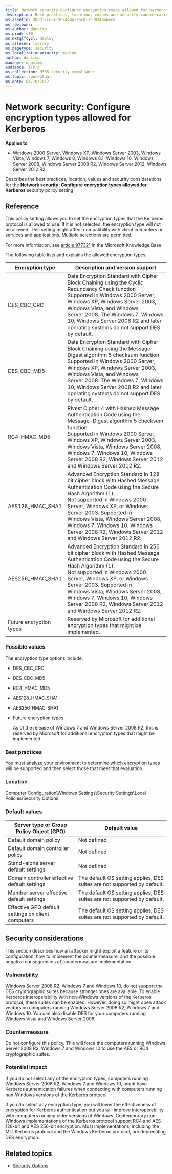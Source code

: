 ```yaml
---
title: Network security Configure encryption types allowed for Kerberos
description: Best practices, location, values and security considerations for the policy setting, Network security Configure encryption types allowed for Kerberos Win7 only.
ms.assetid: 303d32cc-415b-44ba-96c0-133934046ece
ms.reviewer: 
ms.author: dansimp
ms.prod: w10
ms.mktglfcycl: deploy
ms.sitesec: library
ms.pagetype: security
ms.localizationpriority: medium
author: dansimp
manager: dansimp
audience: ITPro
ms.collection: M365-security-compliance
ms.topic: conceptual
ms.date: 04/19/2017
---
```


# Network security: Configure encryption types allowed for Kerberos

**Applies to**
-   Windows 2000 Server, Windows XP, Windows Server 2003, Windows Vista, Windows 7, Windows 8, Windows 8.1, Windows 10, Windows Server 2008, Windows Server 2008 R2, Windows Server 2012, Windows Server 2012 R2

Describes the best practices, location, values and security considerations for the **Network security: Configure encryption types allowed for Kerberos** security policy setting.

## Reference

This policy setting allows you to set the encryption types that the Kerberos protocol is allowed to use. If it is not selected, the encryption type will not be allowed. This setting might affect compatibility with client computers or services and applications. Multiple selections are permitted.

For more information, see [article 977321](https://support.microsoft.com/kb/977321) in the Microsoft Knowledge Base.

The following table lists and explains the allowed encryption types.

 
| Encryption type | Description and version support |
| - | - |
| DES_CBC_CRC | Data Encryption Standard with Cipher Block Chaining using the Cyclic Redundancy Check function<br/>Supported in Windows 2000 Server, Windows XP, Windows Server 2003, Windows Vista, and Windows Server 2008. The Windows 7, Windows 10, Windows Server 2008 R2 and later operating systems do not support DES by default. |
| DES_CBC_MD5| Data Encryption Standard with Cipher Block Chaining using the Message-Digest algorithm 5 checksum function<br/>Supported in Windows 2000 Server, Windows XP, Windows Server 2003, Windows Vista, and Windows Server 2008. The Windows 7, Windows 10, Windows Server 2008 R2 and later operating systems do not support DES by default. |
| RC4_HMAC_MD5| Rivest Cipher 4 with Hashed Message Authentication Code using the Message-Digest algorithm 5 checksum function<br/>Supported in Windows 2000 Server, Windows XP, Windows Server 2003, Windows Vista, Windows Server 2008, Windows 7, Windows 10, Windows Server 2008 R2, Windows Server 2012 and Windows Server 2012 R2.|
| AES128_HMAC_SHA1| Advanced Encryption Standard in 128 bit cipher block with Hashed Message Authentication Code using the Secure Hash Algorithm (1).<br/>Not supported in Windows 2000 Server, Windows XP, or Windows Server 2003. Supported in Windows Vista, Windows Server 2008, Windows 7, Windows 10, Windows Server 2008 R2, Windows Server 2012 and Windows Server 2012 R2. |
| AES256_HMAC_SHA1| Advanced Encryption Standard in 256 bit cipher block with Hashed Message Authentication Code using the Secure Hash Algorithm (1).<br/>Not supported in Windows 2000 Server, Windows XP, or Windows Server 2003. Supported in Windows Vista, Windows Server 2008, Windows 7, Windows 10, Windows Server 2008 R2, Windows Server 2012 and Windows Server 2012 R2. |
| Future encryption types| Reserved by Microsoft for additional encryption types that might be implemented.|

### Possible values


The encryption type options include:

-   DES\_CBC\_CRC
-   DES\_CBC\_MD5
-   RC4\_HMAC\_MD5
-   AES128\_HMAC\_SHA1
-   AES256\_HMAC\_SHA1
-   Future encryption types

    As of the release of Windows 7 and Windows Server 2008 R2, this is reserved by Microsoft for additional encryption types that might be implemented.

### Best practices

You must analyze your environment to determine which encryption types will be supported and then select those that meet that evaluation.

### Location

Computer Configuration\\Windows Settings\\Security Settings\\Local Policies\\Security Options

### Default values

| Server type or Group Policy Object (GPO) | Default value |
| - | - |
| Default domain policy| Not defined|
| Default domain controller policy| Not defined|
| Stand-alone server default settings | Not defined|
| Domain controller effective default settings | The default OS setting applies, DES suites are not supported by default.|
| Member server effective default settings | The default OS setting applies, DES suites are not supported by default.|
| Effective GPO default settings on client computers | The default OS setting applies, DES suites are not supported by default.|

## Security considerations

This section describes how an attacker might exploit a feature or its configuration, how to implement the countermeasure, and the possible negative consequences of countermeasure implementation.

### Vulnerability

Windows Server 2008 R2, Windows 7 and Windows 10, do not support the DES cryptographic suites because stronger ones are available. To enable Kerberos interoperability with non-Windows versions of the Kerberos protocol, these suites can be enabled. However, doing so might open attack vectors on computers running
Windows Server 2008 R2, Windows 7 and Windows 10. You can also disable DES for your computers running Windows Vista and Windows Server 2008.

### Countermeasure

Do not configure this policy. This will force the computers running Windows Server 2008 R2, Windows 7 and Windows 10 to use the AES or RC4 cryptographic suites.

### Potential impact

If you do not select any of the encryption types, computers running Windows Server 2008 R2, Windows 7 and Windows 10, might have Kerberos authentication failures when connecting with computers running non-Windows versions of the Kerberos protocol.
 

If you do select any encryption type, you will lower the effectiveness of encryption for Kerberos authentication but you will improve interoperability with computers running older versions of Windows.
Contemporary non-Windows implementations of the Kerberos protocol support RC4 and AES 128-bit and AES 256-bit encryption. Most implementations, including the MIT Kerberos protocol and the Windows Kerberos protocol, are deprecating DES encryption.

## Related topics

- [Security Options](security-options.md)
